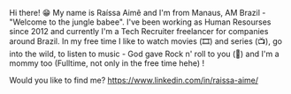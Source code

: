 
Hi there! 😁 My name is Raíssa Aimê and I'm from Manaus, AM Brazil - "Welcome to the jungle babee". 
I've been working as Human Resourses since 2012 and currently I'm a Tech Recruiter freelancer for companies around Brazil. 
In my free time I like to watch movies (🎞️) and series (📺), go into the wild, to listen to music - God gave Rock n' roll to you (🎵) and I'm a mommy too (Fulltime, not only in the free time hehe) ! 

Would you like to find me?   https://www.linkedin.com/in/raissa-aime/
